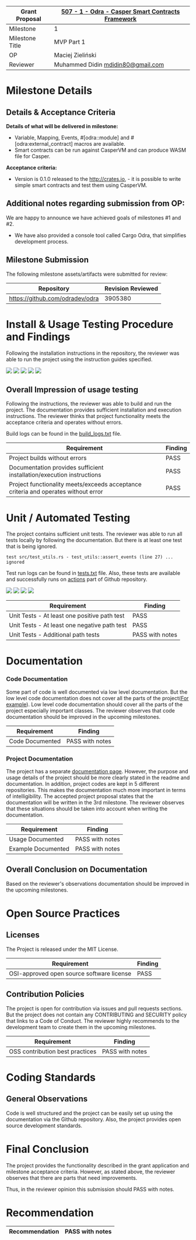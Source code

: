 Grant Proposal | [507 - 1 - Odra - Casper Smart Contracts Framework](https://portal.devxdao.com/app/proposal/507)
------------ | -------------
Milestone | 1
Milestone Title | MVP Part 1
OP | Maciej Zieliński
Reviewer | Muhammed Didin <mdidin80@gmail.com>

# Milestone Details

## Details & Acceptance Criteria


**Details of what will be delivered in milestone:**

- Variable, Mapping, Events, #[odra::module] and #[odra:external_contract] macros are available.
- Smart contracts can be run against CasperVM and can produce WASM file for Casper. 

**Acceptance criteria:**

- Version is 0.1.0 released to the http://crates.io, - it is possible to write simple smart contracts and test them using CasperVM.

## Additional notes regarding submission from OP:
We are happy to announce we have achieved goals of milestones #1 and #2.
- We have also provided a console tool called Cargo Odra, that simplifies development process.


## Milestone Submission

The following milestone assets/artifacts were submitted for review:

Repository | Revision Reviewed
------------ | -------------
https://github.com/odradev/odra | 3905380




# Install & Usage Testing Procedure and Findings

Following the installation instructions in the repository,
the reviewer was able to run the project using the instruction guides specified. 

![](assets/build_1.png)
![](assets/build_2.png)
![](assets/build_3.png)
![](assets/build_4.png)
![](assets/build_5.png)


## Overall Impression of usage testing

Following the instructions, the reviewer was able to build and run the project. The documentation provides sufficient installation and execution instructions. The reviewer thinks that project functionality meets the acceptance criteria and operates without errors.

Build logs can be found in the [build_logs.txt](assets/build_logs.txt) file.



Requirement | Finding
------------ | -------------
Project builds without errors | PASS
Documentation provides sufficient installation/execution instructions | PASS 
Project functionality meets/exceeds acceptance criteria and operates without error | PASS 

# Unit / Automated Testing

The project contains sufficient unit tests. The reviewer was able to run all tests locally by following the documentation. But there is at least one test that is being ignored.

````
test src/test_utils.rs - test_utils::assert_events (line 27) ... ignored
````

Test run logs can be found in [tests.txt](assets/test_logs.txt) file. Also, these tests are available and successfully runs on [actions](https://github.com/odradev/odra/actions) part of Github repository.


![](assets/test_1.png)
![](assets/test_2.png)
![](assets/test_3.png)
![](assets/test_4.png)

Requirement | Finding
------------ | -------------
Unit Tests - At least one positive path test | PASS 
Unit Tests - At least one negative path test | PASS 
Unit Tests - Additional path tests | PASS  with notes


# Documentation

### Code Documentation

Some part of code is well documented via low level documentation. But the low level code documentation does not cover all the parts of the project([For example](https://github.com/odradev/odra/tree/0.1.0/lang/proc_macros/src)). Low level code documentation should cover all the parts of the project especially important classes. The reviewer observes that code documentation should be improved in the upcoming milestones.

Requirement | Finding
------------ | -------------
Code Documented | PASS with notes

### Project Documentation


The project has a separate [documentation page](https://docs.rs/odra/latest/odra/). However, the purpose and usage details of the project should be more clearly stated in the readme and documentation. In addition, project codes are kept in 5 different repositories. This makes the documentation much more important in terms of intelligibility. The accepted project proposal states that the documentation will be written in the 3rd milestone. The reviewer observes that these situations should be taken into account when writing the documentation.

Requirement | Finding
------------ | -------------
Usage Documented | PASS with notes
Example Documented | PASS with notes


## Overall Conclusion on Documentation

Based on the reviewer's observations documentation should be improved in the upcoming milestones.

# Open Source Practices

## Licenses

The Project is released under the MIT License.

Requirement | Finding
------------ | -------------
OSI-approved open source software license | PASS

## Contribution Policies

The project is open for contribution via issues and pull requests sections. But the project does not contain any CONTRIBUTING and SECURITY policy that links to a Code of Conduct. The reviewer highly recommends to the development team to create them in the upcoming milestones.


Requirement | Finding
------------ | -------------
OSS contribution best practices | PASS with notes

# Coding Standards

## General Observations

Code is well structured and the project can be easily set up using the documentation via the Github repository. Also, the project provides open source development standards. 

# Final Conclusion

The project provides the functionality described in the grant application and milestone acceptance criteria. However, as stated above, the reviewer observes that there are parts that need improvements.

Thus, in the reviewer opinion this submission should PASS with notes.

# Recommendation

Recommendation | PASS with notes
------------ | -------------